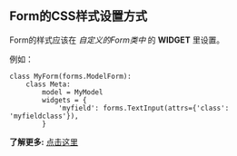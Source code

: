 ## Form的CSS样式设置方式

Form的样式应该在 *自定义的Form类中* 的 **WIDGET** 里设置。

例如：

```
class MyForm(forms.ModelForm):
    class Meta:
        model = MyModel
        widgets = {
            'myfield': forms.TextInput(attrs={'class': 'myfieldclass'}),
        }
```

**了解更多:** [点击这里](https://stackoverflow.com/questions/5827590/css-styling-in-django-forms)
